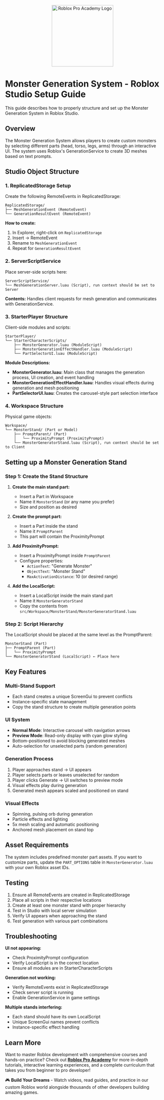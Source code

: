 <div align="center">
  <picture>
    <source media="(prefers-color-scheme: dark)" srcset="https://robloxpro.academy/img/logo-dark.png">
    <source media="(prefers-color-scheme: light)" srcset="https://robloxpro.academy/img/logo.png">
    <img src="https://robloxpro.academy/img/social-card.png" alt="Roblox Pro Academy Logo" width="200"/>
  </picture>
</div>

# Monster Generation System - Roblox Studio Setup Guide

This guide describes how to properly structure and set up the Monster Generation System in Roblox Studio.

## Overview

The Monster Generation System allows players to create custom monsters by selecting different parts (head, torso, legs, arms) through an interactive UI. The system uses Roblox's GenerationService to create 3D meshes based on text prompts.

## Studio Object Structure

### 1. ReplicatedStorage Setup

Create the following RemoteEvents in ReplicatedStorage:

```
ReplicatedStorage/
├── MeshGenerationEvent (RemoteEvent)
└── GenerationResultEvent (RemoteEvent)
```

**How to create:**
1. In Explorer, right-click on `ReplicatedStorage`
2. Insert → RemoteEvent
3. Rename to `MeshGenerationEvent`
4. Repeat for `GenerationResultEvent`

### 2. ServerScriptService

Place server-side scripts here:

```
ServerScriptService/
└── MeshGenerationServer.luau (Script), run context should be set to Server
```

**Contents:** Handles client requests for mesh generation and communicates with GenerationService.

### 3. StarterPlayer Structure

Client-side modules and scripts:

```
StarterPlayer/
└── StarterCharacterScripts/
    ├── MonsterGenerator.luau (ModuleScript)
    ├── MonsterGenerationEffectHandler.luau (ModuleScript)
    └── PartSelectorUI.luau (ModuleScript)
```

**Module Descriptions:**
- **MonsterGenerator.luau**: Main class that manages the generation process, UI creation, and event handling
- **MonsterGenerationEffectHandler.luau**: Handles visual effects during generation and mesh positioning
- **PartSelectorUI.luau**: Creates the carousel-style part selection interface

### 4. Workspace Structure

Physical game objects:

```
Workspace/
└── MonsterStand/ (Part or Model)
    ├── PromptParent/ (Part)
    │   └── ProximityPrompt (ProximityPrompt)
    └── MonsterGeneratorStand.luau (Script), run context should be set to Client
```

## Setting up a Monster Generation Stand

### Step 1: Create the Stand Structure

1. **Create the main stand part:**
   - Insert a Part in Workspace
   - Name it `MonsterStand` (or any name you prefer)
   - Size and position as desired

2. **Create the prompt part:**
   - Insert a Part inside the stand
   - Name it `PromptParent`
   - This part will contain the ProximityPrompt

3. **Add ProximityPrompt:**
   - Insert a ProximityPrompt inside `PromptParent`
   - Configure properties:
     - `ActionText`: "Generate Monster"
     - `ObjectText`: "Monster Stand"
     - `MaxActivationDistance`: 10 (or desired range)

4. **Add the LocalScript:**
   - Insert a LocalScript inside the main stand part
   - Name it `MonsterGeneratorStand`
   - Copy the contents from `src/Workspace/MonsterStand/MonsterGeneratorStand.luau`

### Step 2: Script Hierarchy

The LocalScript should be placed at the same level as the PromptParent:

```
MonsterStand (Part)
├── PromptParent (Part)
│   └── ProximityPrompt
└── MonsterGeneratorStand (LocalScript) ← Place here
```

## Key Features

### Multi-Stand Support
- Each stand creates a unique ScreenGui to prevent conflicts
- Instance-specific state management
- Copy the stand structure to create multiple generation points

### UI System
- **Normal Mode**: Interactive carousel with navigation arrows
- **Preview Mode**: Read-only display with cyan glow styling
- Bottom-positioned to avoid blocking generated meshes
- Auto-selection for unselected parts (random generation)

### Generation Process
1. Player approaches stand → UI appears
2. Player selects parts or leaves unselected for random
3. Player clicks Generate → UI switches to preview mode
4. Visual effects play during generation
5. Generated mesh appears scaled and positioned on stand

### Visual Effects
- Spinning, pulsing orb during generation
- Particle effects and lighting
- 5x mesh scaling and automatic positioning
- Anchored mesh placement on stand top

## Asset Requirements

The system includes predefined monster part assets. If you want to customize parts, update the `PART_OPTIONS` table in `MonsterGenerator.luau` with your own Roblox asset IDs.

## Testing

1. Ensure all RemoteEvents are created in ReplicatedStorage
2. Place all scripts in their respective locations
3. Create at least one monster stand with proper hierarchy
4. Test in Studio with local server simulation
5. Verify UI appears when approaching the stand
6. Test generation with various part combinations

## Troubleshooting

**UI not appearing:**
- Check ProximityPrompt configuration
- Verify LocalScript is in the correct location
- Ensure all modules are in StarterCharacterScripts

**Generation not working:**
- Verify RemoteEvents exist in ReplicatedStorage
- Check server script is running
- Enable GenerationService in game settings

**Multiple stands interfering:**
- Each stand should have its own LocalScript
- Unique ScreenGui names prevent conflicts
- Instance-specific effect handling

## Learn More

Want to master Roblox development with comprehensive courses and hands-on practice? Check out **[Roblox Pro Academy](https://robloxpro.academy/)** for more in-depth tutorials, interactive learning experiences, and a complete curriculum that takes you from beginner to pro developer!

🎮 **Build Your Dreams** - Watch videos, read guides, and practice in our custom Roblox world alongside thousands of other developers building amazing games.